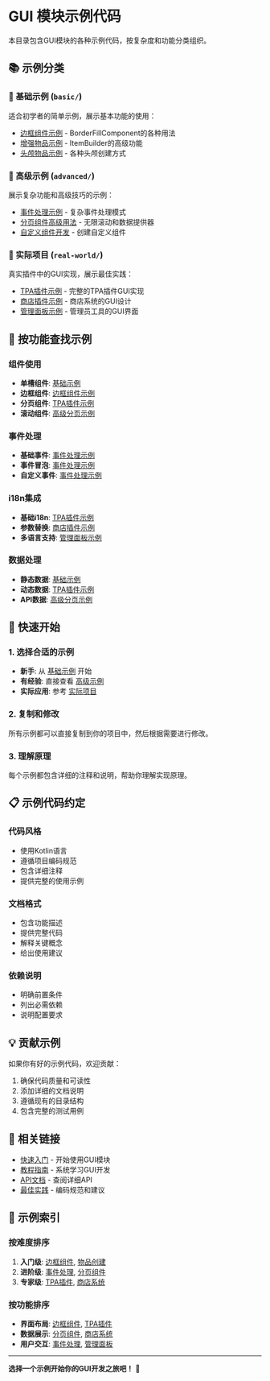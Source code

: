 # GUI 模块示例代码

本目录包含GUI模块的各种示例代码，按复杂度和功能分类组织。

## 📚 示例分类

### 🚀 基础示例 (`basic/`)
适合初学者的简单示例，展示基本功能的使用：

- [边框组件示例](basic/border-components.md) - BorderFillComponent的各种用法
- [增强物品示例](basic/enhanced-items-demo.md) - ItemBuilder的高级功能
- [头颅物品示例](basic/skull-items.md) - 各种头颅创建方式

### 🔧 高级示例 (`advanced/`)
展示复杂功能和高级技巧的示例：

- [事件处理示例](advanced/event-handling-examples.md) - 复杂事件处理模式
- [分页组件高级用法](advanced/pagination-advanced.md) - 无限滚动和数据提供器
- [自定义组件开发](advanced/custom-components.md) - 创建自定义组件

### 🌟 实际项目 (`real-world/`)
真实插件中的GUI实现，展示最佳实践：

- [TPA插件示例](real-world/tpa-plugin-example.md) - 完整的TPA插件GUI实现
- [商店插件示例](real-world/shop-plugin-example.md) - 商店系统的GUI设计
- [管理面板示例](real-world/admin-panel-example.md) - 管理员工具的GUI界面

## 🎯 按功能查找示例

### 组件使用
- **单槽组件**: [基础示例](basic/border-components.md#单槽组件)
- **边框组件**: [边框组件示例](basic/border-components.md)
- **分页组件**: [TPA插件示例](real-world/tpa-plugin-example.md#分页组件)
- **滚动组件**: [高级分页示例](advanced/pagination-advanced.md)

### 事件处理
- **基础事件**: [事件处理示例](advanced/event-handling-examples.md#基础事件)
- **事件冒泡**: [事件处理示例](advanced/event-handling-examples.md#事件冒泡)
- **自定义事件**: [事件处理示例](advanced/event-handling-examples.md#自定义事件)

### i18n集成
- **基础i18n**: [TPA插件示例](real-world/tpa-plugin-example.md#i18n集成)
- **参数替换**: [商店插件示例](real-world/shop-plugin-example.md#动态文本)
- **多语言支持**: [管理面板示例](real-world/admin-panel-example.md#多语言)

### 数据处理
- **静态数据**: [基础示例](basic/enhanced-items-demo.md)
- **动态数据**: [TPA插件示例](real-world/tpa-plugin-example.md#动态数据)
- **API数据**: [高级分页示例](advanced/pagination-advanced.md#API数据)

## 🚀 快速开始

### 1. 选择合适的示例
- **新手**: 从 [基础示例](basic/) 开始
- **有经验**: 直接查看 [高级示例](advanced/)
- **实际应用**: 参考 [实际项目](real-world/)

### 2. 复制和修改
所有示例都可以直接复制到你的项目中，然后根据需要进行修改。

### 3. 理解原理
每个示例都包含详细的注释和说明，帮助你理解实现原理。

## 📋 示例代码约定

### 代码风格
- 使用Kotlin语言
- 遵循项目编码规范
- 包含详细注释
- 提供完整的使用示例

### 文档格式
- 包含功能描述
- 提供完整代码
- 解释关键概念
- 给出使用建议

### 依赖说明
- 明确前置条件
- 列出必需依赖
- 说明配置要求

## 💡 贡献示例

如果你有好的示例代码，欢迎贡献：

1. 确保代码质量和可读性
2. 添加详细的文档说明
3. 遵循现有的目录结构
4. 包含完整的测试用例

## 🔗 相关链接

- [快速入门](../GETTING_STARTED.md) - 开始使用GUI模块
- [教程指南](../tutorials/) - 系统学习GUI开发
- [API文档](../api/) - 查阅详细API
- [最佳实践](../guides/best-practices.md) - 编码规范和建议

## 📝 示例索引

### 按难度排序
1. **入门级**: [边框组件](basic/border-components.md), [物品创建](basic/enhanced-items-demo.md)
2. **进阶级**: [事件处理](advanced/event-handling-examples.md), [分页组件](advanced/pagination-advanced.md)
3. **专家级**: [TPA插件](real-world/tpa-plugin-example.md), [商店系统](real-world/shop-plugin-example.md)

### 按功能排序
- **界面布局**: [边框组件](basic/border-components.md), [TPA插件](real-world/tpa-plugin-example.md)
- **数据展示**: [分页组件](advanced/pagination-advanced.md), [商店系统](real-world/shop-plugin-example.md)
- **用户交互**: [事件处理](advanced/event-handling-examples.md), [管理面板](real-world/admin-panel-example.md)

---

**选择一个示例开始你的GUI开发之旅吧！** 🎉
